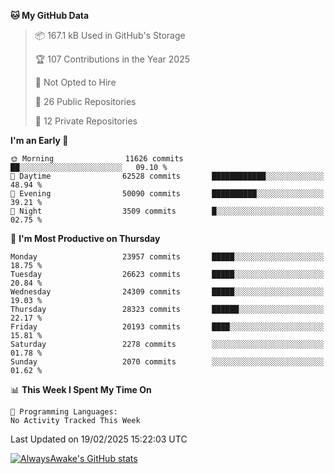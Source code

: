<!--START_SECTION:waka-->
**🐱 My GitHub Data** 

> 📦 167.1 kB Used in GitHub's Storage 
 > 
> 🏆 107 Contributions in the Year 2025
 > 
> 🚫 Not Opted to Hire
 > 
> 📜 26 Public Repositories 
 > 
> 🔑 12 Private Repositories 
 > 
**I'm an Early 🐤** 

```text
🌞 Morning                11626 commits       ██░░░░░░░░░░░░░░░░░░░░░░░   09.10 % 
🌆 Daytime                62528 commits       ████████████░░░░░░░░░░░░░   48.94 % 
🌃 Evening                50090 commits       ██████████░░░░░░░░░░░░░░░   39.21 % 
🌙 Night                  3509 commits        █░░░░░░░░░░░░░░░░░░░░░░░░   02.75 % 
```
📅 **I'm Most Productive on Thursday** 

```text
Monday                   23957 commits       █████░░░░░░░░░░░░░░░░░░░░   18.75 % 
Tuesday                  26623 commits       █████░░░░░░░░░░░░░░░░░░░░   20.84 % 
Wednesday                24309 commits       █████░░░░░░░░░░░░░░░░░░░░   19.03 % 
Thursday                 28323 commits       ██████░░░░░░░░░░░░░░░░░░░   22.17 % 
Friday                   20193 commits       ████░░░░░░░░░░░░░░░░░░░░░   15.81 % 
Saturday                 2278 commits        ░░░░░░░░░░░░░░░░░░░░░░░░░   01.78 % 
Sunday                   2070 commits        ░░░░░░░░░░░░░░░░░░░░░░░░░   01.62 % 
```


📊 **This Week I Spent My Time On** 

```text
💬 Programming Languages: 
No Activity Tracked This Week
```


 Last Updated on 19/02/2025 15:22:03 UTC
<!--END_SECTION:waka-->

[![AlwaysAwake's GitHub stats](https://github-readme-stats.vercel.app/api?username=AlwaysAwake&show_icons=true&theme=github_dark&count_private=true)](https://github.com/AlwaysAwake/AlwaysAwake)
